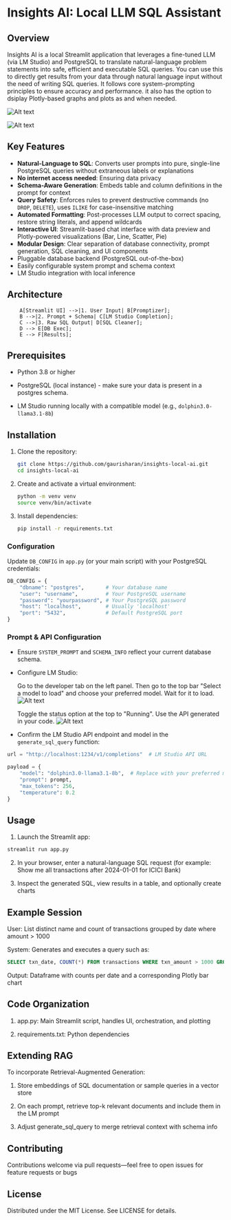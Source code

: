 # Insights AI: Local LLM SQL Assistant

## Overview
Insights AI is a local Streamlit application that leverages a fine-tuned LLM (via LM Studio) and PostgreSQL to translate natural-language problem statements into safe, efficient and executable SQL queries. You can use this to directly get results from your data through natural language input without the need of writing SQL queries. It follows core system-prompting principles to ensure accuracy and performance. it also has the option to dsiplay Plotly-based graphs and plots as and when needed.

![Alt text](Screenshot3.png)

![Alt text](Screenshot4.png)

## Key Features

- **Natural-Language to SQL**: Converts user prompts into pure, single-line PostgreSQL queries without extraneous labels or explanations
- **No internet access needed**: Ensuring data privacy
- **Schema-Aware Generation**: Embeds table and column definitions in the prompt for context
- **Query Safety**: Enforces rules to prevent destructive commands (no `DROP`, `DELETE`), uses `ILIKE` for case-insensitive matching
- **Automated Formatting**: Post-processes LLM output to correct spacing, restore string literals, and append wildcards
- **Interactive UI**: Streamlit-based chat interface with data preview and Plotly-powered visualizations (Bar, Line, Scatter, Pie)
- **Modular Design**: Clear separation of database connectivity, prompt generation, SQL cleaning, and UI components
- Pluggable database backend (PostgreSQL out-of-the-box)
- Easily configurable system prompt and schema context
- LM Studio integration with local inference

## Architecture

```
    A[Streamlit UI] -->|1. User Input| B[Promptizer];
    B -->|2. Prompt + Schema| C[LM Studio Completion];
    C -->|3. Raw SQL Output| D[SQL Cleaner];
    D --> E[DB Exec];
    E --> F[Results];
```

## Prerequisites

- Python 3.8 or higher
- PostgreSQL (local instance) - make sure your data is present in a postgres schema.
  
- LM Studio running locally with a compatible model (e.g., `dolphin3.0-llama3.1-8b`)

## Installation

1. Clone the repository:
   ```bash
   git clone https://github.com/gaurisharan/insights-local-ai.git
   cd insights-local-ai

2. Create and activate a virtual environment:
   ```bash
   python -m venv venv
   source venv/bin/activate

3. Install dependencies:
   ```bash
   pip install -r requirements.txt

### Configuration

Update `DB_CONFIG` in `app.py` (or your main script) with your PostgreSQL credentials:

  ```python
  DB_CONFIG = {
      "dbname": "postgres",       # Your database name
      "user": "username",         # Your PostgreSQL username
      "password": "yourpassword", # Your PostgreSQL password
      "host": "localhost",        # Usually 'localhost'
      "port": "5432",             # Default PostgreSQL port
  }
```

### Prompt & API Configuration

- Ensure `SYSTEM_PROMPT` and `SCHEMA_INFO` reflect your current database schema.

- Configure LM Studio:

  Go to the developer tab on the left panel. Then go to the top bar "Select a model to load" and choose your preferred model. Wait for it to load.
  ![Alt text](Screenshot1.png)

  
  Toggle the status option at the top to "Running". Use the API generated in your code.
  ![Alt text](Screenshot2.png)
  

- Confirm the LM Studio API endpoint and model in the `generate_sql_query` function:

```python
url = "http://localhost:1234/v1/completions"  # LM Studio API URL

payload = {
    "model": "dolphin3.0-llama3.1-8b",  # Replace with your preferred model
    "prompt": prompt,
    "max_tokens": 256,
    "temperature": 0.2
}
```

## Usage
1. Launch the Streamlit app:

```bash
streamlit run app.py
```

2. In your browser, enter a natural-language SQL request (for example: Show me all transactions after 2024-01-01 for ICICI Bank)

3. Inspect the generated SQL, view results in a table, and optionally create charts

## Example Session
User: List distinct name and count of transactions grouped by date where amount > 1000

System: Generates and executes a query such as:

```sql
SELECT txn_date, COUNT(*) FROM transactions WHERE txn_amount > 1000 GROUP BY txn_date;
```

Output: Dataframe with counts per date and a corresponding Plotly bar chart

## Code Organization
1. app.py: Main Streamlit script, handles UI, orchestration, and plotting

5. requirements.txt: Python dependencies


## Extending RAG
To incorporate Retrieval-Augmented Generation:

1. Store embeddings of SQL documentation or sample queries in a vector store

2. On each prompt, retrieve top-k relevant documents and include them in the LM prompt

3. Adjust generate_sql_query to merge retrieval context with schema info

## Contributing
Contributions welcome via pull requests—feel free to open issues for feature requests or bugs

## License
Distributed under the MIT License. See LICENSE for details.






